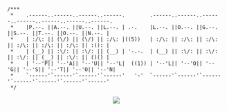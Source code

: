 ```
/***
 *    .------..------..------..------.        .------..------..------..------..------..------..------.
 *    |P.--. ||A.--. ||U.--. ||L.--. | .-.    |L.--. ||O.--. ||G.--. ||S.--. ||T.--. ||O.--. ||N.--. |
 *    | :/\: || (\/) || (\/) || :/\: |((5))   | :/\: || :/\: || :/\: || :/\: || :/\: || :/\: || :(): |
 *    | (__) || :\/: || :\/: || (__) | '-.-.  | (__) || :\/: || :\/: || :\/: || (__) || :\/: || ()() |
 *    | '--'P|| '--'A|| '--'U|| '--'L|  ((1)) | '--'L|| '--'O|| '--'G|| '--'S|| '--'T|| '--'O|| '--'N|
 *    `------'`------'`------'`------'   '-'  `------'`------'`------'`------'`------'`------'`------'
 */
```

<html>
  <body>
    <p align="center">
      <img src="https://media.giphy.com/media/l3fQnAa8cHBgzVQFq/giphy.gif" ></img>
    </p>
  </body>
</html>
